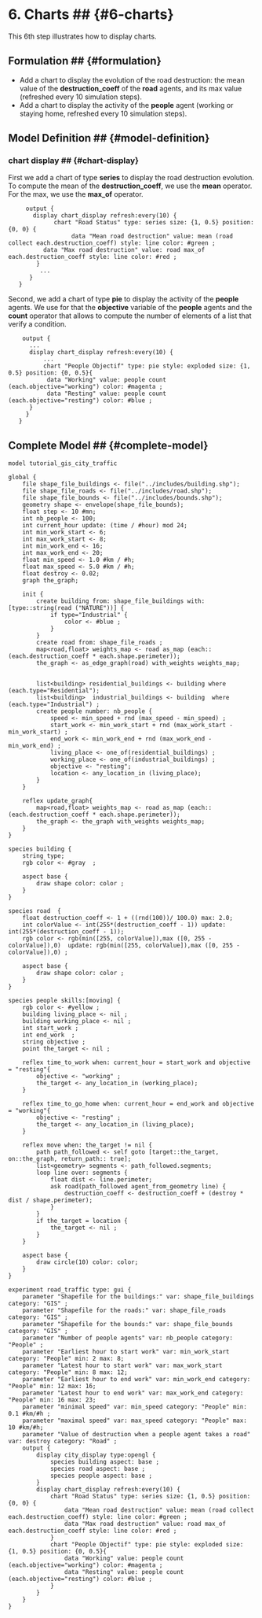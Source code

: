 # 6. Charts ## {#6-charts}
This 6th step illustrates how to display charts.







## Formulation ## {#formulation}
  * Add a chart to display the evolution of the road destruction: the mean value of the **destruction\_coeff** of the **road** agents, and its max value (refreshed every 10 simulation steps).
  * Add a chart to display the activity of the **people** agent (working or staying home, refreshed every 10 simulation steps).





## Model Definition ## {#model-definition}
### chart display ## {#chart-display}
First we add a chart of type **series** to display the road destruction evolution. To compute the mean of the **destruction\_coeff**, we use the **mean** operator. For the max, we use the **max\_of** operator.

```
     output {
       display chart_display refresh:every(10) {
             chart "Road Status" type: series size: {1, 0.5} position: {0, 0} {
                  data "Mean road destruction" value: mean (road collect each.destruction_coeff) style: line color: #green ;
		  data "Max road destruction" value: road max_of each.destruction_coeff style: line color: #red ;
	    }
         ...
      }
   }
```

Second, we add a chart of type **pie** to display the activity of the **people** agents. We use for that the **objective** variable of the **people** agents and the **count** operator that allows to compute the number of elements of a list that verify a condition.

```
    output {
      ...
      display chart_display refresh:every(10) {
          ...
          chart "People Objectif" type: pie style: exploded size: {1, 0.5} position: {0, 0.5}{
	       data "Working" value: people count (each.objective="working") color: #magenta ;
	       data "Resting" value: people count (each.objective="resting") color: #blue ;
	  }
     }
   }
```





## Complete Model ## {#complete-model}

```
model tutorial_gis_city_traffic

global {
	file shape_file_buildings <- file("../includes/building.shp");
	file shape_file_roads <- file("../includes/road.shp");
	file shape_file_bounds <- file("../includes/bounds.shp");
	geometry shape <- envelope(shape_file_bounds);
	float step <- 10 #mn;
	int nb_people <- 100;
	int current_hour update: (time / #hour) mod 24;
	int min_work_start <- 6;
	int max_work_start <- 8;
	int min_work_end <- 16; 
	int max_work_end <- 20; 
	float min_speed <- 1.0 #km / #h;
	float max_speed <- 5.0 #km / #h; 
	float destroy <- 0.02;
	graph the_graph;
	
	init {
		create building from: shape_file_buildings with: [type::string(read ("NATURE"))] {
			if type="Industrial" {
				color <- #blue ;
			}
		}
		create road from: shape_file_roads ;
		map<road,float> weights_map <- road as_map (each:: (each.destruction_coeff * each.shape.perimeter));
		the_graph <- as_edge_graph(road) with_weights weights_map;
		
		
		list<building> residential_buildings <- building where (each.type="Residential");
		list<building>  industrial_buildings <- building  where (each.type="Industrial") ;
		create people number: nb_people {
			speed <- min_speed + rnd (max_speed - min_speed) ;
			start_work <- min_work_start + rnd (max_work_start - min_work_start) ;
			end_work <- min_work_end + rnd (max_work_end - min_work_end) ;
			living_place <- one_of(residential_buildings) ;
			working_place <- one_of(industrial_buildings) ;
			objective <- "resting";
			location <- any_location_in (living_place); 
		}
	}
	
	reflex update_graph{
		map<road,float> weights_map <- road as_map (each:: (each.destruction_coeff * each.shape.perimeter));
		the_graph <- the_graph with_weights weights_map;
	}
}

species building {
	string type; 
	rgb color <- #gray  ;
	
	aspect base {
		draw shape color: color ;
	}
}

species road  {
	float destruction_coeff <- 1 + ((rnd(100))/ 100.0) max: 2.0;
	int colorValue <- int(255*(destruction_coeff - 1)) update: int(255*(destruction_coeff - 1));
	rgb color <- rgb(min([255, colorValue]),max ([0, 255 - colorValue]),0)  update: rgb(min([255, colorValue]),max ([0, 255 - colorValue]),0) ;
	
	aspect base {
		draw shape color: color ;
	}
}

species people skills:[moving] {
	rgb color <- #yellow ;
	building living_place <- nil ;
	building working_place <- nil ;
	int start_work ;
	int end_work  ;
	string objective ; 
	point the_target <- nil ;
		
	reflex time_to_work when: current_hour = start_work and objective = "resting"{
		objective <- "working" ;
		the_target <- any_location_in (working_place);
	}
		
	reflex time_to_go_home when: current_hour = end_work and objective = "working"{
		objective <- "resting" ;
		the_target <- any_location_in (living_place); 
	} 
	 
	reflex move when: the_target != nil {
		path path_followed <- self goto [target::the_target, on::the_graph, return_path:: true];
		list<geometry> segments <- path_followed.segments;
		loop line over: segments {
			float dist <- line.perimeter;
			ask road(path_followed agent_from_geometry line) { 
				destruction_coeff <- destruction_coeff + (destroy * dist / shape.perimeter);
			}
		}
		if the_target = location {
			the_target <- nil ;
		}
	}
	
	aspect base {
		draw circle(10) color: color;
	}
}

experiment road_traffic type: gui {
	parameter "Shapefile for the buildings:" var: shape_file_buildings category: "GIS" ;
	parameter "Shapefile for the roads:" var: shape_file_roads category: "GIS" ;
	parameter "Shapefile for the bounds:" var: shape_file_bounds category: "GIS" ;
	parameter "Number of people agents" var: nb_people category: "People" ;
	parameter "Earliest hour to start work" var: min_work_start category: "People" min: 2 max: 8;
	parameter "Latest hour to start work" var: max_work_start category: "People" min: 8 max: 12;
	parameter "Earliest hour to end work" var: min_work_end category: "People" min: 12 max: 16;
	parameter "Latest hour to end work" var: max_work_end category: "People" min: 16 max: 23;
	parameter "minimal speed" var: min_speed category: "People" min: 0.1 #km/#h ;
	parameter "maximal speed" var: max_speed category: "People" max: 10 #km/#h;
	parameter "Value of destruction when a people agent takes a road" var: destroy category: "Road" ;
	output {
		display city_display type:opengl {
			species building aspect: base ;
			species road aspect: base ;
			species people aspect: base ;
		}
		display chart_display refresh:every(10) { 
			chart "Road Status" type: series size: {1, 0.5} position: {0, 0} {
				data "Mean road destruction" value: mean (road collect each.destruction_coeff) style: line color: #green ;
				data "Max road destruction" value: road max_of each.destruction_coeff style: line color: #red ;
			}
			chart "People Objectif" type: pie style: exploded size: {1, 0.5} position: {0, 0.5}{
				data "Working" value: people count (each.objective="working") color: #magenta ;
				data "Resting" value: people count (each.objective="resting") color: #blue ;
			}
		}
	}
}
```